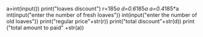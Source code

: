 a=int(input())
print("loaves discount")
r=185*a
d=0.6*185*a
a=0.4*185*a
int(input("enter the number of fresh loaves"))
int(input("enter the number of old loaves"))
print("regular price"+str(r))
print("total discount"+str(d))
print ("total amount to paid" +str(a))
